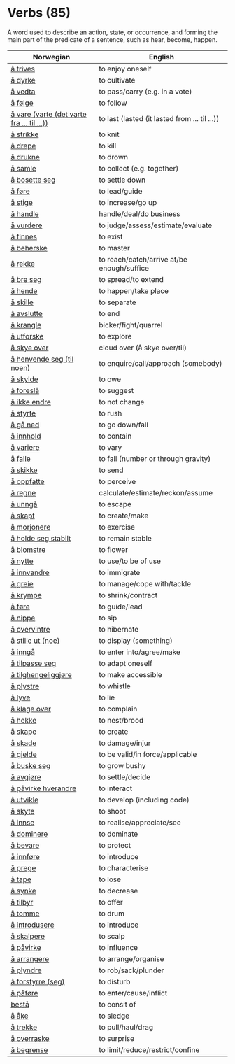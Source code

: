 # Verbs (85)

A word used to describe an action, state, or occurrence, and forming the main part of the predicate of a sentence, such as hear, become, happen.

| Norwegian | English |
| --- | --- |
| [å trives](https://www.ordnett.no/search?language=no&phrase=å%20trives) | to enjoy oneself |
| [å dyrke](https://www.ordnett.no/search?language=no&phrase=å%20dyrke) | to cultivate |
| [å vedta](https://www.ordnett.no/search?language=no&phrase=å%20vedta) | to pass/carry (e.g. in a vote) |
| [å følge](https://www.ordnett.no/search?language=no&phrase=å%20følge) | to follow |
| [å vare (varte (det varte fra ... til ...))](https://www.ordnett.no/search?language=no&phrase=å%20vare%20(varte%20(det%20varte%20fra%20...%20til%20...))) | to last (lasted (it lasted from ... til ...)) |
| [å strikke](https://www.ordnett.no/search?language=no&phrase=å%20strikke) | to knit |
| [å drepe](https://www.ordnett.no/search?language=no&phrase=å%20drepe) | to kill |
| [å drukne](https://www.ordnett.no/search?language=no&phrase=å%20drukne) | to drown |
| [å samle](https://www.ordnett.no/search?language=no&phrase=å%20samle) | to collect (e.g. together) |
| [å bosette seg](https://www.ordnett.no/search?language=no&phrase=å%20bosette%20seg) | to settle down |
| [å føre](https://www.ordnett.no/search?language=no&phrase=å%20føre) | to lead/guide |
| [å stige](https://www.ordnett.no/search?language=no&phrase=å%20stige) | to increase/go up |
| [å handle](https://www.ordnett.no/search?language=no&phrase=å%20handle) | handle/deal/do business |
| [å vurdere](https://www.ordnett.no/search?language=no&phrase=å%20vurdere) | to judge/assess/estimate/evaluate |
| [å finnes](https://www.ordnett.no/search?language=no&phrase=å%20finnes) | to exist |
| [å beherske](https://www.ordnett.no/search?language=no&phrase=å%20beherske) | to master |
| [å rekke](https://www.ordnett.no/search?language=no&phrase=å%20rekke) | to reach/catch/arrive at/be enough/suffice |
| [å bre seg](https://www.ordnett.no/search?language=no&phrase=å%20bre%20seg) | to spread/to extend |
| [å hende](https://www.ordnett.no/search?language=no&phrase=å%20hende) | to happen/take place |
| [å skille](https://www.ordnett.no/search?language=no&phrase=å%20skille) | to separate |
| [å avslutte](https://www.ordnett.no/search?language=no&phrase=å%20avslutte) | to end |
| [å krangle](https://www.ordnett.no/search?language=no&phrase=å%20krangle) | bicker/fight/quarrel |
| [å utforske](https://www.ordnett.no/search?language=no&phrase=å%20utforske) | to explore |
| [å skye over](https://www.ordnett.no/search?language=no&phrase=å%20skye%20over) | cloud over (å skye over/til) |
| [å henvende seg (til noen)](https://www.ordnett.no/search?language=no&phrase=å%20henvende%20seg%20(til%20noen)) | to enquire/call/approach (somebody) |
| [å skylde](https://www.ordnett.no/search?language=no&phrase=å%20skylde) | to owe |
| [å foreslå](https://www.ordnett.no/search?language=no&phrase=å%20foreslå) | to suggest |
| [å ikke endre](https://www.ordnett.no/search?language=no&phrase=å%20ikke%20endre) | to not change |
| [å styrte](https://www.ordnett.no/search?language=no&phrase=å%20styrte) | to rush |
| [å gå ned](https://www.ordnett.no/search?language=no&phrase=å%20gå%20ned) | to go down/fall |
| [å innhold](https://www.ordnett.no/search?language=no&phrase=å%20innhold) | to contain |
| [å variere](https://www.ordnett.no/search?language=no&phrase=å%20variere) | to vary |
| [å falle](https://www.ordnett.no/search?language=no&phrase=å%20falle) | to fall (number or through gravity) |
| [å skikke](https://www.ordnett.no/search?language=no&phrase=å%20skikke) | to send |
| [å oppfatte](https://www.ordnett.no/search?language=no&phrase=å%20oppfatte) | to perceive |
| [å regne](https://www.ordnett.no/search?language=no&phrase=å%20regne) | calculate/estimate/reckon/assume |
| [å unngå](https://www.ordnett.no/search?language=no&phrase=å%20unngå) | to escape |
| [å skapt](https://www.ordnett.no/search?language=no&phrase=å%20skapt) | to create/make |
| [å morjonere](https://www.ordnett.no/search?language=no&phrase=å%20morjonere) | to exercise |
| [å holde seg stabilt](https://www.ordnett.no/search?language=no&phrase=å%20holde%20seg%20stabilt) | to remain stable |
| [å blomstre](https://www.ordnett.no/search?language=no&phrase=å%20blomstre) | to flower |
| [å nytte](https://www.ordnett.no/search?language=no&phrase=å%20nytte) | to use/to be of use |
| [å innvandre](https://www.ordnett.no/search?language=no&phrase=å%20innvandre) | to immigrate |
| [å greie](https://www.ordnett.no/search?language=no&phrase=å%20greie) | to manage/cope with/tackle |
| [å krympe](https://www.ordnett.no/search?language=no&phrase=å%20krympe) | to shrink/contract |
| [å føre](https://www.ordnett.no/search?language=no&phrase=å%20føre) | to guide/lead |
| [å nippe](https://www.ordnett.no/search?language=no&phrase=å%20nippe) | to sip |
| [å overvintre](https://www.ordnett.no/search?language=no&phrase=å%20overvintre) | to hibernate |
| [å stille ut (noe)](https://www.ordnett.no/search?language=no&phrase=å%20stille%20ut%20(noe)) | to display (something) |
| [å inngå](https://www.ordnett.no/search?language=no&phrase=å%20inngå) | to enter into/agree/make |
| [å tilpasse seg](https://www.ordnett.no/search?language=no&phrase=å%20tilpasse%20seg) | to adapt oneself |
| [å tilghengeliggjøre](https://www.ordnett.no/search?language=no&phrase=å%20tilghengeliggjøre) | to make accessible |
| [å plystre](https://www.ordnett.no/search?language=no&phrase=å%20plystre) | to whistle |
| [å lyve](https://www.ordnett.no/search?language=no&phrase=å%20lyve) | to lie |
| [å klage over](https://www.ordnett.no/search?language=no&phrase=å%20klage%20over) | to complain |
| [å hekke](https://www.ordnett.no/search?language=no&phrase=å%20hekke) | to nest/brood |
| [å skape](https://www.ordnett.no/search?language=no&phrase=å%20skape) | to create |
| [å skade](https://www.ordnett.no/search?language=no&phrase=å%20skade) | to damage/injur |
| [å gjelde](https://www.ordnett.no/search?language=no&phrase=å%20gjelde) | to be valid/in force/applicable |
| [å buske seg](https://www.ordnett.no/search?language=no&phrase=å%20buske%20seg) | to grow bushy |
| [å avgjøre](https://www.ordnett.no/search?language=no&phrase=å%20avgjøre) | to settle/decide |
| [å påvirke hverandre](https://www.ordnett.no/search?language=no&phrase=å%20påvirke%20hverandre) | to interact |
| [å utvikle](https://www.ordnett.no/search?language=no&phrase=å%20utvikle) | to develop (including code) |
| [å skyte](https://www.ordnett.no/search?language=no&phrase=å%20skyte) | to shoot |
| [å innse](https://www.ordnett.no/search?language=no&phrase=å%20innse) | to realise/appreciate/see |
| [å dominere](https://www.ordnett.no/search?language=no&phrase=å%20dominere) | to dominate |
| [å bevare](https://www.ordnett.no/search?language=no&phrase=å%20bevare) | to protect |
| [å innføre](https://www.ordnett.no/search?language=no&phrase=å%20innføre) | to introduce |
| [å prege](https://www.ordnett.no/search?language=no&phrase=å%20prege) | to characterise |
| [å tape](https://www.ordnett.no/search?language=no&phrase=å%20tape) | to lose |
| [å synke](https://www.ordnett.no/search?language=no&phrase=å%20synke) | to decrease |
| [å tilbyr](https://www.ordnett.no/search?language=no&phrase=å%20tilbyr) | to offer |
| [å tomme](https://www.ordnett.no/search?language=no&phrase=å%20tomme) | to drum |
| [å introdusere](https://www.ordnett.no/search?language=no&phrase=å%20introdusere) | to introduce |
| [å skalpere](https://www.ordnett.no/search?language=no&phrase=å%20skalpere) | to scalp |
| [å påvirke](https://www.ordnett.no/search?language=no&phrase=å%20påvirke) | to influence |
| [å arrangere](https://www.ordnett.no/search?language=no&phrase=å%20arrangere) | to arrange/organise |
| [å plyndre](https://www.ordnett.no/search?language=no&phrase=å%20plyndre) | to rob/sack/plunder |
| [å forstyrre (seg)](https://www.ordnett.no/search?language=no&phrase=å%20forstyrre%20(seg)) | to disturb |
| [å påføre](https://www.ordnett.no/search?language=no&phrase=å%20påføre) | to enter/cause/inflict |
| [bestå](https://www.ordnett.no/search?language=no&phrase=bestå) | to consit of |
| [å åke](https://www.ordnett.no/search?language=no&phrase=å%20åke) | to sledge |
| [å trekke](https://www.ordnett.no/search?language=no&phrase=å%20trekke) | to pull/haul/drag |
| [å overraske](https://www.ordnett.no/search?language=no&phrase=å%20overraske) | to surprise |
| [å begrense](https://www.ordnett.no/search?language=no&phrase=å%20begrense) | to limit/reduce/restrict/confine |

